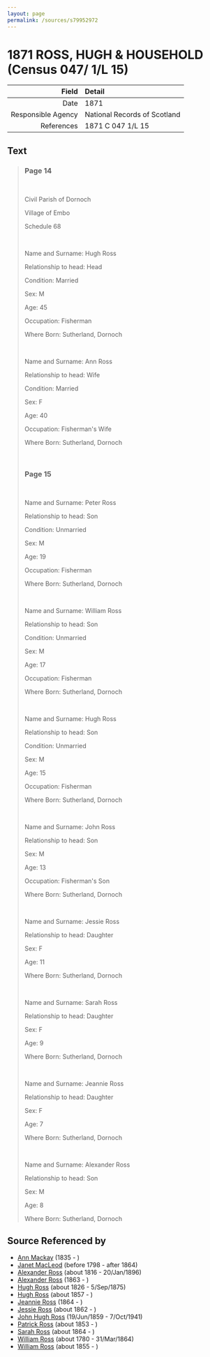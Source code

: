 ```yaml
---
layout: page
permalink: /sources/s79952972
---
```


# 1871 ROSS, HUGH & HOUSEHOLD (Census 047/ 1/L 15)

Field | Detail
---:|:---
Date | 1871
Responsible Agency | National Records of Scotland
References | 1871 C 047 1/L 15

## Text

> ### Page 14
>
> <br/>
>
> Civil Parish of Dornoch
>
> Village of Embo
>
> Schedule 68
>
> <br/>
>
> Name and Surname: Hugh Ross
>
> Relationship to head: Head
>
> Condition: Married
>
> Sex: M
>
> Age: 45
>
> Occupation: Fisherman
>
> Where Born: Sutherland, Dornoch
>
> <br/>
>
> Name and Surname: Ann Ross
>
> Relationship to head: Wife
>
> Condition: Married
>
> Sex: F
>
> Age: 40
>
> Occupation: Fisherman's Wife
>
> Where Born: Sutherland, Dornoch
>
> <br/>
>
> ### Page 15
>
> <br/>
>
> Name and Surname:  Peter Ross
>
> Relationship to head: Son
>
> Condition: Unmarried
>
> Sex: M
>
> Age: 19
>
> Occupation: Fisherman
>
> Where Born: Sutherland, Dornoch
>
> <br/>
>
> Name and Surname:  William Ross
>
> Relationship to head: Son
>
> Condition: Unmarried
>
> Sex: M
>
> Age: 17
>
> Occupation: Fisherman
>
> Where Born: Sutherland, Dornoch
>
> <br/>
>
> Name and Surname:  Hugh Ross
>
> Relationship to head: Son
>
> Condition: Unmarried
>
> Sex: M
>
> Age: 15
>
> Occupation: Fisherman
>
> Where Born: Sutherland, Dornoch
>
> <br/>
>
> Name and Surname:  John Ross
>
> Relationship to head: Son
>
> Sex: M
>
> Age: 13
>
> Occupation: Fisherman's Son
>
> Where Born: Sutherland, Dornoch
>
> <br/>
>
> Name and Surname:  Jessie Ross
>
> Relationship to head: Daughter
>
> Sex: F
>
> Age: 11
>
> Where Born: Sutherland, Dornoch
>
> <br/>
>
> Name and Surname:  Sarah Ross
>
> Relationship to head: Daughter
>
> Sex: F
>
> Age: 9
>
> Where Born: Sutherland, Dornoch
>
> <br/>
>
> Name and Surname:  Jeannie Ross
>
> Relationship to head: Daughter
>
> Sex: F
>
> Age: 7
>
> Where Born: Sutherland, Dornoch
>
> <br/>
>
> Name and Surname:  Alexander Ross
>
> Relationship to head: Son
>
> Sex: M
>
> Age: 8
>
> Where Born: Sutherland, Dornoch
>

## Source Referenced by

* [Ann Mackay](../people/@59598912@-ann-mackay-b1835-d.md) (1835 - )
* [Janet MacLeod](../people/@31854910@-janet-macleod-b1798-d1864.md) (before 1798 - after 1864)
* [Alexander Ross](../people/@81387900@-alexander-ross-b1816-d1896-1-20.md) (about 1816 - 20/Jan/1896)
* [Alexander Ross](../people/@98834750@-alexander-ross-b1863-d.md) (1863 - )
* [Hugh Ross](../people/@10594034@-hugh-ross-b1826-d1875-9-5.md) (about 1826 - 5/Sep/1875)
* [Hugh Ross](../people/@33375290@-hugh-ross-b1857-d.md) (about 1857 - )
* [Jeannie Ross](../people/@64098912@-jeannie-ross-b1864-d.md) (1864 - )
* [Jessie Ross](../people/@34993752@-jessie-ross-b1862-d.md) (about 1862 - )
* [John Hugh Ross](../people/@75057664@-john-hugh-ross-b1859-6-19-d1941-10-7.md) (19/Jun/1859 - 7/Oct/1941)
* [Patrick Ross](../people/@62001920@-patrick-ross-b1853-d.md) (about 1853 - )
* [Sarah Ross](../people/@84017554@-sarah-ross-b1864-d.md) (about 1864 - )
* [William Ross](../people/@31822850@-william-ross-b1780-d1864-3-31.md) (about 1780 - 31/Mar/1864)
* [William Ross](../people/@91623667@-william-ross-b1855-d.md) (about 1855 - )
